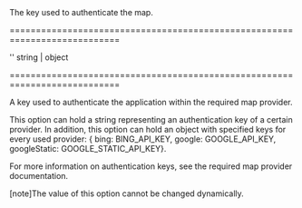 <!--**
/*-------------------------------------------
    Auto-generated file. Do not modify.
-------------------------------------------

**-->
<!--d-->The key used to authenticate the map.<!--/d-->
===========================================================================
<!--default-->''<!--/default-->
<!--type-->string | object<!--/type-->
===========================================================================

<!--shortDescription-->
A key used to authenticate the application within the required map provider.
<!--/shortDescription-->

<!--fullDescription-->
This option can hold a string representing an authentication key of a certain provider. In addition, this option can hold an object with specified keys for every used provider: { bing: BING_API_KEY, google: GOOGLE_API_KEY, googleStatic: GOOGLE_STATIC_API_KEY}.

For more information on authentication keys, see the required map provider documentation.

[note]The value of this option cannot be changed dynamically.
<!--/fullDescription-->